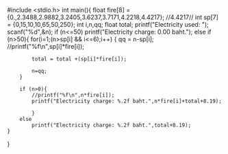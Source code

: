 #include <stdio.h>
int main(){
	float fire[8] = {0.,2.3488,2.9882,3.2405,3.6237,3.7171,4.2218,4.4217};  //4.4217//
	int sp[7] = {0,15,10,10,65,50,250};
	int i,n,qq;
	float total;
	printf("Electricity used: ");
	scanf("%d",&n);
	if (n<=50)
		printf("Electricity charge: 0.00 baht.");
	else if (n>50){
		for(i=1;(n>sp[i] && i<=6);i++)
		{
			qq = n-sp[i];
			//printf("%f\n",sp[i]*fire[i]);
      
			total = total +(sp[i]*fire[i]);

			n=qq;
		}
		
		if (n>0){
		    //printf("%f\n",n*fire[i]);
		    printf("Electricity charge: %.2f baht.",n*fire[i]+total+8.19);
		   
			}
		else 
			printf("Electricity charge: %.2f baht.",total+8.19);
	}
}
